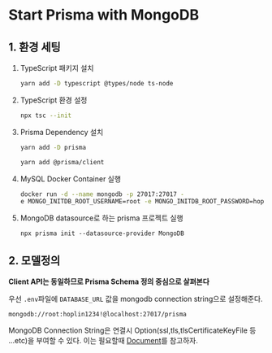 # Start Prisma with MongoDB

## 1. 환경 세팅

1. TypeScript 패키지 설치
   ```bash
   yarn add -D typescript @types/node ts-node
   ```
2. TypeScript 환경 설정

   ```bash
   npx tsc --init
   ```

3. Prisma Dependency 설치

   ```bash
   yarn add -D prisma

   yarn add @prisma/client
   ```

4. MySQL Docker Container 실행

   ```bash
   docker run -d --name mongodb -p 27017:27017 -
   e MONGO_INITDB_ROOT_USERNAME=root -e MONGO_INITDB_ROOT_PASSWORD=hoplin1234! -e MONGO_INITDB_DATABASE=prisma mongo
   ```

5. MongoDB datasource로 하는 prisma 프로젝트 실행

   ```
   npx prisma init --datasource-provider MongoDB
   ```

## 2. 모델정의

**Client API는 동일하므로 Prisma Schema 정의 중심으로 살펴본다**

우선 `.env`파일에 `DATABASE_URL` 값을 mongodb connection string으로 설정해준다.

```
mongodb://root:hoplin1234!@localhost:27017/prisma
```

MongoDB Connection String은 연결시 Option(ssl,tls,tlsCertificateKeyFile 등 ...etc)을 부여할 수 있다. 이는 필요할때 [Document](https://www.mongodb.com/docs/manual/reference/connection-string/#connection-options)를 참고하자.
